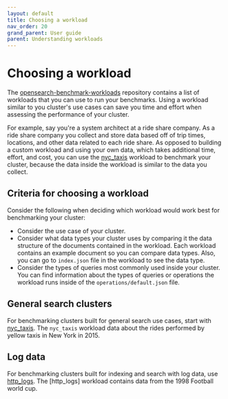 ```yaml
---
layout: default
title: Choosing a workload
nav_order: 20
grand_parent: User guide
parent: Understanding workloads
---
```


# Choosing a workload

The [opensearch-benchmark-workloads](https://github.com/opensearch-project/opensearch-benchmark-workloads) repository contains a list of workloads that you can use to run your benchmarks. Using a workload similar to you cluster's use cases can save you time and effort when assessing the performance of your cluster. 

For example, say you're a system architect at a ride share company. As a ride share company you collect and store data based off of trip times, locations, and other data related to each ride share. As opposed to building a custom workload and using your own data, which takes additional time, effort, and cost, you can use the [nyc_taxis](https://github.com/opensearch-project/opensearch-benchmark-workloads/tree/main/nyc_taxis) workload to benchmark your cluster, because the data inside the workload is similar to the data you collect. 

## Criteria for choosing a workload

Consider the following when deciding which workload would work best for benchmarking your cluster:

- Consider the use case of your cluster. 
- Consider what data types your cluster uses by comparing it the data structure of the documents contained in the workload. Each workload contains an example document so you can compare data types. Also, you can go to `index.json` file in the workload to see the data type.
- Consider the types of queries most commonly used inside your cluster. You can find information about the types of queries or operations the workload runs inside of the `operations/default.json` file.

## General search clusters

For benchmarking clusters built for general search use cases, start with [nyc_taxis](https://github.com/opensearch-project/opensearch-benchmark-workloads/tree/main/nyc_taxis). The `nyc_taxis` workload data about the rides performed by yellow taxis in New York in 2015. 

## Log data

For benchmarking clusters built for indexing and search with log data, use [http_logs](https://github.com/opensearch-project/opensearch-benchmark-workloads/tree/main/http_logs). The [http_logs] workload contains data from the 1998 Football world cup.